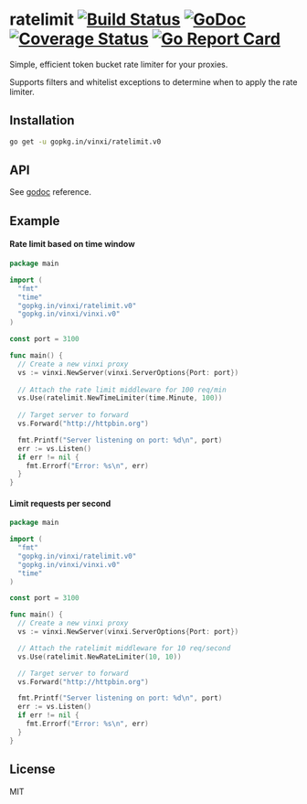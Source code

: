 # ratelimit [![Build Status](https://travis-ci.org/vinxi/ratelimit.png)](https://travis-ci.org/vinxi/ratelimit) [![GoDoc](https://godoc.org/github.com/vinxi/ratelimit?status.svg)](https://godoc.org/github.com/vinxi/ratelimit) [![Coverage Status](https://coveralls.io/repos/github/vinxi/ratelimit/badge.svg?branch=master)](https://coveralls.io/github/vinxi/ratelimit?branch=master) [![Go Report Card](https://goreportcard.com/badge/github.com/vinxi/ratelimit)](https://goreportcard.com/report/github.com/vinxi/ratelimit)

Simple, efficient token bucket rate limiter for your proxies.

Supports filters and whitelist exceptions to determine when to apply the rate limiter.

## Installation

```bash
go get -u gopkg.in/vinxi/ratelimit.v0
```

## API

See [godoc](https://godoc.org/github.com/vinxi/ratelimit) reference.

## Example

#### Rate limit based on time window

```go
package main

import (
  "fmt"
  "time"
  "gopkg.in/vinxi/ratelimit.v0"
  "gopkg.in/vinxi/vinxi.v0"
)

const port = 3100

func main() {
  // Create a new vinxi proxy
  vs := vinxi.NewServer(vinxi.ServerOptions{Port: port})
  
  // Attach the rate limit middleware for 100 req/min
  vs.Use(ratelimit.NewTimeLimiter(time.Minute, 100))
  
  // Target server to forward
  vs.Forward("http://httpbin.org")

  fmt.Printf("Server listening on port: %d\n", port)
  err := vs.Listen()
  if err != nil {
    fmt.Errorf("Error: %s\n", err)
  }
}
```

#### Limit requests per second

```go
package main

import (
  "fmt"
  "gopkg.in/vinxi/ratelimit.v0"
  "gopkg.in/vinxi/vinxi.v0"
  "time"
)

const port = 3100

func main() {
  // Create a new vinxi proxy
  vs := vinxi.NewServer(vinxi.ServerOptions{Port: port})

  // Attach the ratelimit middleware for 10 req/second
  vs.Use(ratelimit.NewRateLimiter(10, 10))

  // Target server to forward
  vs.Forward("http://httpbin.org")

  fmt.Printf("Server listening on port: %d\n", port)
  err := vs.Listen()
  if err != nil {
    fmt.Errorf("Error: %s\n", err)
  }
}
```

## License

MIT
